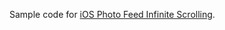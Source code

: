 Sample code for [iOS Photo Feed Infinite Scrolling](https://www.applit.io/blog/ios-photo-feed-infinite-scrolling/).
